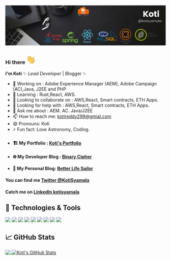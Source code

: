 # [![Koti Header](https://github.com/kotisyamala/kotisyamala/blob/master/images/kotibanner.png)](https://binarycipher.blogspot.com/)
### Hi there <img src="https://github.com/kotisyamala/kotisyamala/blob/master/images/hi.gif" width="30px"/>


**I'm Koti** ✨ _Lead Developer_ | Blogger ✨

- 🔭 Working on : Adobe Experience Manager (AEM), Adobe Campaign (AC),Java, J2EE and PHP
- 🌱 Learning : Rust,React, AWS.
- 👯 Looking to collaborate on : AWS,React, Smart contracts, ETH Apps.
- 🤔 Looking for help with : AWS,React, Smart contracts, ETH Apps.
- 💬 Ask me about : AEM. AC. Java/J2EE
- 📫 How to reach me: <a href="mailto:kotireddy299@gmial.com">kotireddy299@gmial.com</a>
- 😄 Pronouns: Koti
- ⚡ Fun fact: Love Astronomy, Coding.
- <h4>🏗️ My Portfolio : <a href="https://kotisyamala.blogspot.com" target="_blank">Koti's Portfolio</a> </h4>
- <h4>🌐 My Developer Blog : <a href="https://binarycipher.blogspot.com" target="_blank">Binary Cipher</a> </h4>
- <h4>💙 My Personal Blog: <a href="https://betterlifesailor.blogspot.com" target="_blank">Better Life Sailor</a> </h4>

<h4>You can find me <a href="https://twitter.com/KotiSyamala" target="_blank">Twitter @KotiSyamala</a> </h4>
<h4>Catch me on <a href="https://www.linkedin.com/in/kotisyamala" target="_blank">LinkedIn kotisyamala</a> </h4>


## 🔧 Technologies & Tools

![](https://img.shields.io/badge/Code-Java-informational?style=flat&logo=Java&logoColor=white&color=2bbc8a)
![](https://img.shields.io/badge/Code-PHP-informational?style=flat&logo=PHP&logoColor=white&color=2bbc8a)
![](https://img.shields.io/badge/Code-React-informational?style=flat&logo=React&logoColor=white&color=2bbc8a)
![](https://img.shields.io/badge/Code-JavScript-informational?style=flat&logo=JavaScript&logoColor=white&color=2bbc8a)
![](https://img.shields.io/badge/Tools-Jira-informational?style=flat&logo=Jira&logoColor=white&color=2bbc8a)
![](https://img.shields.io/badge/Tools-Git-informational?style=flat&logo=Git&logoColor=white&color=2bbc8a)
![](https://img.shields.io/badge/DB-MySQL-informational?style=flat&logo=MySQL&logoColor=white&color=2bbc8a)
![](https://img.shields.io/badge/Framework-AdobeExperienceManager-informational?style=flat&logo=AdobeExperienceManager&logoColor=white&color=2bbc8a)
![](https://img.shields.io/badge/Framework-AdobeCampaignClassic-informational?style=flat&logo=AdobeCampaignClassic&logoColor=white&color=2bbc8a)



## &#x1f4c8; GitHub Stats
<a href="https://github.com/kotisyamala/kotisyamala">
  <img align="center" src="https://github-readme-stats.vercel.app/api/top-langs/?username=kotisyamala&hide=html,tex&title_color=ffffff&text_color=c9cacc&icon_color=2bbc8a&bg_color=1d1f21&langs_count=3" />
</a>
<a href="https://github.com/kotisyamala/kotisyamala">
  <img align="center" src="https://github-readme-stats.vercel.app/api?username=kotisyamala&show_icons=true&line_height=27&count_private=true&title_color=ffffff&text_color=c9cacc&icon_color=2bbc8a&bg_color=1d1f21" alt="Koti's GitHub Stats" />
</a>
